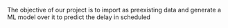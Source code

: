 The objective of our project is to import as preexisting data and generate a ML model over it to
predict the delay in scheduled
